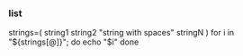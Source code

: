 ### list
strings=(
    string1
    string2
    "string with spaces"
    stringN
)
for i in "${strings[@]}"; do
    echo "$i"
done
